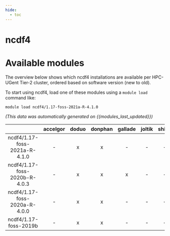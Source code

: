 ```yaml
---
hide:
  - toc
---
```


ncdf4
=====

# Available modules


The overview below shows which ncdf4 installations are available per HPC-UGent Tier-2 cluster, ordered based on software version (new to old).

To start using ncdf4, load one of these modules using a `module load` command like:

```shell
module load ncdf4/1.17-foss-2021a-R-4.1.0
```

*(This data was automatically generated on {{modules_last_updated}})*  

| |accelgor|doduo|donphan|gallade|joltik|shinx|skitty|
| :---: | :---: | :---: | :---: | :---: | :---: | :---: | :---: |
|ncdf4/1.17-foss-2021a-R-4.1.0|-|x|x|-|-|-|-|
|ncdf4/1.17-foss-2020b-R-4.0.3|-|x|x|x|-|-|-|
|ncdf4/1.17-foss-2020a-R-4.0.0|-|x|x|-|-|-|-|
|ncdf4/1.17-foss-2019b|-|x|x|-|-|-|-|
